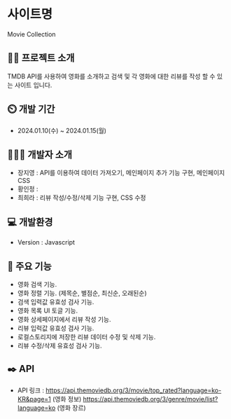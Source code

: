 # 사이트명
Movie Collection

## 👩‍💻 프로젝트 소개
TMDB API를 사용하여 영화를 소개하고 검색 및 각 영화에 대한 리뷰를 작성 할 수 있는 사이트 입니다.

## ⏲️ 개발 기간
- 2024.01.10(수) ~ 2024.01.15(월)


## 🧑‍🤝‍🧑 개발자 소개
- 장지영 : API를 이용하여 데이터 가져오기, 메인페이지 추가 기능 구현, 메인페이지 CSS
- 황인정 : 
- 최희라 : 리뷰 작성/수정/삭제 기능 구현, CSS 수정


## 💻 개발환경
- Version : Javascript


## 📌 주요 기능
- 영화 검색 기능.
- 영화 정렬 기능. (제목순, 별점순, 최신순, 오래된순)
- 검색 입력값 유효성 검사 기능.
- 영화 목록 UI 토글 기능.
- 영화 상세페이지에서 리뷰 작성 기능.
- 리뷰 입럭값 유효성 검사 기능.
- 로컬스토리지에 저장한 리뷰 데이터 수정 및 삭제 기능.
- 리뷰 수정/삭제 유효성 검사 기능.

## ✒️ API
- API 링크 : https://api.themoviedb.org/3/movie/top_rated?language=ko-KR&page=1 (영화 정보)
            https://api.themoviedb.org/3/genre/movie/list?language=ko (영화 장르)
